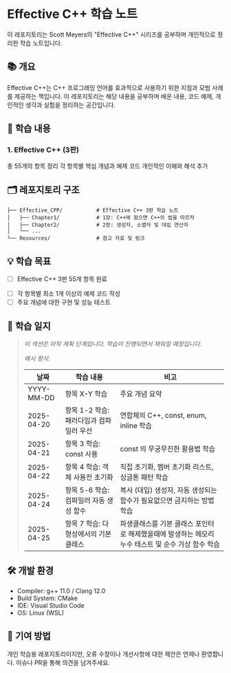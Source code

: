 # Effective C++ 학습 노트
이 레포지토리는 Scott Meyers의 "Effective C++" 시리즈를 공부하며 개인적으로 정리한 학습 노트입니다.

## 📚 개요
Effective C++는 C++ 프로그래밍 언어를 효과적으로 사용하기 위한 지침과 모범 사례를 제공하는 책입니다. 이 레포지토리는 해당 내용을 공부하며 배운 내용, 코드 예제, 개인적인 생각과 실험을 정리하는 공간입니다.

## 📖 학습 내용
### 1. Effective C++ (3판)

총 55개의 항목 정리
각 항목별 핵심 개념과 예제 코드
개인적인 이해와 해석 추가
<!-- 
### 2. More Effective C++

35개의 항목 정리
고급 C++ 기법과 패턴

### 3. Effective Modern C++ (C++11/14)

모던 C++의 새로운 기능과 패턴
람다, 이동 의미론, auto 타입 추론 등 -->

## 🗂️ 레포지토리 구조

```
├── Effective_CPP/           # Effective C++ 3판 학습 노트
│   ├── Chapter1/            # 1장: C++에 왔으면 C++의 법을 따르자
│   ├── Chapter2/            # 2장: 생성자, 소멸자 및 대입 연산자
│   └── ...
└── Resources/               # 참고 자료 및 링크
```
<!--
├── More_Effective_CPP/      # More Effective C++ 학습 노트
│   ├── Chapter1/            # 1장: 기본 사항
│   └── ...
├── Effective_Modern_CPP/    # Effective Modern C++ 학습 노트
│   ├── Chapter1/            # 1장: 타입 추론
│   └── ...
├── Examples/                # 실습 예제 코드
│   ├── Item1/               # 항목 1 관련 예제
│   └── ... 
-->

## 💡 학습 목표

- [ ] Effective C++ 3판 55개 항목 완료
<!-- - [ ] More Effective C++ 35개 항목 완료
- [ ] Effective Modern C++ 42개 항목 완료 -->
- [ ] 각 항목별 최소 1개 이상의 예제 코드 작성
- [ ] 주요 개념에 대한 구현 및 성능 테스트

## 📝 학습 일지

> *이 섹션은 아직 계획 단계입니다. 학습이 진행되면서 채워질 예정입니다.*
>
> *예시 형식:*
> 
> | 날짜 | 학습 내용 | 비고 |
> |------|----------|------|
> | YYYY-MM-DD | 항목 X-Y 학습 | 주요 개념 요약 |
> | 2025-04-20 | 항목 1-2 학습: 패러다임과 컴파일러 우선 | 연합체의 C++, const, enum, inline  학습 |
> | 2025-04-21 | 항목 3 학습: const 사용 | const 의 무궁무진한 활용법 학습 |
> | 2025-04-22 | 항목 4 학습: 객체 사용전 초기화 | 직접 초기화, 멤버 초기화 리스트, 싱글톤 패턴 학습 |
> | 2025-04-24 | 항목 5-6 학습: 컴파일러 자동 생성 함수 | 복사 (대입) 생성자, 자동 생성되는 함수가 필요없으면 금지하는 방법 학습|
> | 2025-04-25 | 항목 7 학습: 다형성에서의 기본 클래스 | 파생클래스를 기본 클래스 포인터로 해제했을때에 발생하는 메모리 누수 테스트 및 순수 가상 함수 학습 |
<!--
> | 2025-05-01 | 항목 1: C++를 언어들의 연합체로 바라보자 | C++의 4가지 주요 패러다임 이해 |
> | 2025-05-03 | 항목 2-3: const 사용하기 | const 정의 및 활용법 정리, 상수성 보장 방법 학습 |
> | 2025-05-07 | 항목 4: 객체 사용 전 초기화 | 생성자 초기화 리스트와 멤버 초기화 차이점 비교 실험 |
> | 2025-05-10 | 항목 5-6: 컴파일러 자동 생성 함수 | 컴파일러가 암묵적으로 만드는 함수들의 동작 실험 및 테스트 |
> | 2025-05-15 | 복습 및 코드 리팩토링 | 항목 1-6 예제 코드 개선 및 테스트 케이스 추가 |
-->

## 🛠️ 개발 환경
- Compiler: g++ 11.0 / Clang 12.0
- Build System: CMake
- IDE: Visual Studio Code
- OS: Linux (WSL)

## 🤝 기여 방법

개인 학습용 레포지토리이지만, 오류 수정이나 개선사항에 대한 제안은 언제나 환영합니다. 이슈나 PR을 통해 의견을 남겨주세요.